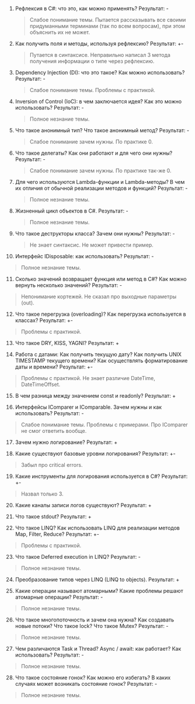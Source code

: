 1. Рефлексия в C#: что это, как можно применять?
   Результат: -
   >Слабое понимание темы. Пытается рассказывать все своими придуманными терминами (так по всем вопросам), при этом объяснить их не может.
   
2. Как получить поля и методы, используя рефлексию?
   Результат: +-
   >Путается в синтаксисе. Неправильно написал 3 метода получения информации о типе через рефлексию.
   
3. Dependency Injection (DI): что это такое? Как можно использовать?
   Результат: -
   > Слабое понимание темы. Проблемы с практикой. 
   
4. Inversion of Control (IoC): в чем заключается идея? Как это можно использовать?
   Результат: -
   > Полное незнание темы.
   
5. Что такое анонимный тип? Что такое анонимный метод? 
   Результат: -
   >Слабое понимание зачем нужны. По практике 0.
   
6. Что такое делегаты? Как они работают и для чего они нужны?
   Результат: -
   >Слабое понимание зачем нужны. По практике так-же 0.
   
7. Для чего используются Lambda-функции и Lambda-методы? В чем их отличия от обычной реализации методов и функций?
   Результат: -
   >Полное незнание темы.
   
8. Жизненный цикл объектов в C#. 
   Результат: -
   >Полное незнание темы.
   
9. Что такое деструкторы класса? Зачем они нужны?
   Результат: -
   >Не знает синтаксис. Не может привести пример.
   
10. Интерфейс IDisposable: как использовать?
    Результат: - 
   >Полное незнание темы.
   
11. Сколько значений возвращает функция или метод в C#? Как можно вернуть несколько значений?
    Результат: -
   > Непонимание кортежей. Не сказал про выходные параметры (out). 
   
12. Что такое перегрузка (overloading)? Как перегрузка используется в классах?
    Результат: +-
   > Проблемы с практикой.
   
13. Что такое DRY, KISS, YAGNI?
    Результат: +
   >
   
14. Работа с датами: Как получить текущую дату? Как получить UNIX TIMESTAMP текущего времени? Как осуществлять форматирование даты и времени? 
    Результат: +-
   > Проблемы с практикой. Не знает различие DateTime, DateTimeOffset.
   
15. В чем разница между значением const и readonly? 
    Результат: +
   >
   
16. Интерфейсы IComparer и IComparable. Зачем нужны и как использовать?
    Результат: -
   >Слабое понимание темы. Проблемы с примерами. Про IComparer не смог ответить вообще.
   
17. Зачем нужно логирование? 
    Результат: +
   >
   
18. Какие существуют базовые уровни логирования? 
    Результат: +-
   >Забыл про critical errors.
   
19. Какие инструменты для логирования используется в C#? 
    Результат: +-
   >Назвал только 3.
   
20. Какие каналы записи логов существуют? 
    Результат: +
   >
   
21. Что такое stdout? 
    Результат: + 
   >
   
22. Что такое LINQ? Как использовать LINQ для реализации методов Map, Filter, Reduce?
    Результат: +-
   >Проблемы с практикой.
   
23. Что такое Deferred execution in LINQ? 
    Результат: -
   >Полное незнание темы.
   
24. Преобразование типов через LINQ (LINQ to objects).
    Результат: +
   >
    
25. Какие операции называют атомарными? Какие проблемы решают атомарные операции?
    Результат: -
   >Полное незнание темы.
   
26. Что такое многопоточность и зачем она нужна? Как создавать новые потоки? Что такое lock? Что такое Mutex?
    Результат: -
   >Полное незнание темы.
   
27. Чем различаются Task и Thread? Async / await: как работает? Как использовать?
    Результат: -
   >Полное незнание темы.
   
28. Что такое состояние гонок? Как можно его избегать? В каких случаях может возникать состояние гонок?
    Результат: -
   >Полное незнание темы.
   
